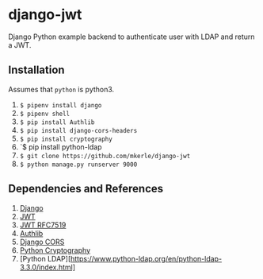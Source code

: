 # django-jwt
Django Python example backend to authenticate user with LDAP and return a JWT.

## Installation

Assumes that `python` is python3.

1. `$ pipenv install django`
2. `$ pipenv shell`
3. `$ pip install Authlib`
4. `$ pip install django-cors-headers`
5. `$ pip install cryptography`
6. `$ pip install python-ldap 
7. `$ git clone https://github.com/mkerle/django-jwt`
8. `$ python manage.py runserver 9000`

## Dependencies and References

1. [Django][django-home]
2. [JWT][jwt-reference]
3. [JWT RFC7519][jwt-rfc]
4. [Authlib][authlib-home]
5. [Django CORS][django-cors-headers]
6. [Python Cryptography][python-cryptography]
7. [Python LDAP][https://www.python-ldap.org/en/python-ldap-3.3.0/index.html]


[django-home]: https://www.djangoproject.com/
[jwt-reference]: https://jwt.io/
[jwt-rfc]: https://datatracker.ietf.org/doc/html/rfc7519
[authlib-home]: https://docs.authlib.org/en/latest/
[django-cors-headers]: https://github.com/adamchainz/django-cors-headers
[python-cryptography]: https://cryptography.io/en/latest/
